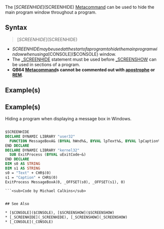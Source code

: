 The [$SCREENHIDE]($SCREENHIDE) [Metacommand](Metacommand) can be used to hide the main program window throughout a program.


## Syntax

>  [$SCREENHIDE]($SCREENHIDE)


* $SCREENHIDE may be used at the start of a program to hide the main program window when using a [$CONSOLE]($CONSOLE) window.
* The [_SCREENHIDE](_SCREENHIDE) statement must be used before [_SCREENSHOW](_SCREENSHOW) can be used in sections of a program.
* **QB64 [Metacommand](Metacommand)s cannot be commented out with [apostrophe](apostrophe) or [REM](REM)**.


## Example(s)

## Example(s)
 Hiding a program when displaying a message box in Windows.

```vb

$SCREENHIDE
DECLARE DYNAMIC LIBRARY "user32"
  FUNCTION MessageBoxA& (BYVAL hWnd%&, BYVAL lpText%&, BYVAL lpCaption%&, BYVAL uType~&)
END DECLARE
DECLARE DYNAMIC LIBRARY "kernel32"
  SUB ExitProcess (BYVAL uExitCode~&)
END DECLARE
DIM s0 AS STRING
DIM s1 AS STRING
s0 = "Text" + CHR$(0)
s1 = "Caption" + CHR$(0)
ExitProcess MessageBoxA(0, _OFFSET(s0), _OFFSET(s1), 0)

```<sub>Code by Michael Calkins</sub>


## See Also

* [$CONSOLE]($CONSOLE), [$SCREENSHOW]($SCREENSHOW)
* [_SCREENHIDE](_SCREENHIDE), [_SCREENSHOW](_SCREENSHOW)
* [_CONSOLE](_CONSOLE)





